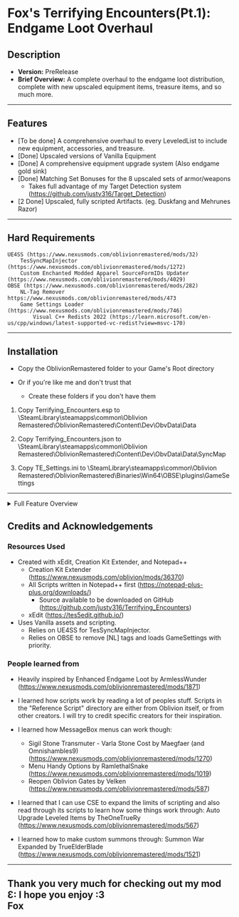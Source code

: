 # Fox's Terrifying Encounters(Pt.1): Endgame Loot Overhaul
## Description
* __Version:__ PreRelease
* __Brief Overview:__ A complete overhaul to the endgame loot distribution, complete with new upscaled equipment items, treasure items, and so much more.
------------------
## Features
* [To be done] A comprehensive overhaul to every LeveledList to include new equipment, accessories, and treasure. 
* [Done] Upscaled versions of Vanilla Equipment
* [Done] A comprehensive equipment upgrade system (Also endgame gold sink)
* [Done] Matching Set Bonuses for the 8 upscaled sets of armor/weapons
	* Takes full advantage of my Target Detection system (https://github.com/justv316/Target_Detection)
* [2 Done] Upscaled, fully scripted Artifacts. (eg. Duskfang and Mehrunes Razor)
------------------
## Hard Requirements
	UE4SS (https://www.nexusmods.com/oblivionremastered/mods/32)
		TesSyncMapInjector (https://www.nexusmods.com/oblivionremastered/mods/1272)
		Custom Enchanted Modded Apparel SourceFormIDs Updater (https://www.nexusmods.com/oblivionremastered/mods/4029)
	OBSE (https://www.nexusmods.com/oblivionremastered/mods/282)
		NL-Tag Remover https://www.nexusmods.com/oblivionremastered/mods/473
		Game Settings Loader (https://www.nexusmods.com/oblivionremastered/mods/746)
			Visual C++ Redists 2022 (https://learn.microsoft.com/en-us/cpp/windows/latest-supported-vc-redist?view=msvc-170)
			
------------------
## Installation
* Copy the OblivionRemastered folder to your Game's Root directory

* Or if you're like me and don't trust that
	* Create these folders if you don't have them

1. Copy Terrifying_Encounters.esp to \SteamLibrary\steamapps\common\Oblivion Remastered\OblivionRemastered\Content\Dev\ObvData\Data

2. Copy Terrifying_Encounters.json to \SteamLibrary\steamapps\common\Oblivion Remastered\OblivionRemastered\Content\Dev\ObvData\Data\SyncMap 

3. Copy TE_Settings.ini to \SteamLibrary\steamapps\common\Oblivion Remastered\OblivionRemastered\Binaries\Win64\OBSE\plugins\GameSettings
------------------

<details>
<Summary>Full Feature Overview</Summary>

### Features

#### The Upgrade System
* Using placed (Small) Shrines to Malacath, the player can pay a fee of gold to upgrade their items to improved versions of themselves. 
	* These Shrines are located wherever blacksmiths are located.
	* To-do: Place more Shrines.

#### Upscaled versions of Vanilla Equipment
* 145 new equipment items have been added using vanilla assets. 
* There is a separate text file containing the full list of base weapon stats by tier. Note; there are slight variences throughout the items, so use this as a baseline.  [TE_Equipment_Stats.txt]
* Scripted Matching Set Bonuses for the 8 upscaled sets of armor/weapons
		
#### Artifacts
* Dawn/Duskfang have been recast into the twinfaced sword spirit Waning and Rising. This sword behaves identically to the original, in that during the night, it takes on the form of Waning, and during the day, it takes on the form of Rising. Furthermore, as the sword consumes the blood of its victims it will change form again growing stronger. 
	* Once the sword has consumed enough, this transformation becomes permanent, and the sword spirit remains Blood Drunk.
		
* The Mehrunes Razor has been recast into the Ebony Razor. This dagger carries a low chance to instantly kill any target it strikes, claiming its soul for Mehrunes Dagon. Similarly to appeasing the sword spirits Waning and Rising, appeasing Mehrunes Dagon's appetite for souls comes with its own reward, Awakening the Daggers true form.
		
-------------------------------
### What this mod does not do
* Add new meshes or non-vanilla items to the game.
* Add creatures, NPCs, etc. I intend to release mods in this series that overhaul those.
* Currently does not allow you to upgrade vanilla items into modded variants, though I am working on it. 

-------------------------------

</details>	

## Credits and Acknowledgements

### Resources Used

* Created with xEdit, Creation Kit Extender, and Notepad++
	* Creation Kit Extender (https://www.nexusmods.com/oblivion/mods/36370)
	* All Scripts written in Notepad++ first (https://notepad-plus-plus.org/downloads/)
		* Source available to be downloaded on GitHub (https://github.com/justv316/Terrifying_Encounters)
	* xEdit (https://tes5edit.github.io/)
* Uses Vanilla assets and scripting.
	* Relies on UE4SS for TesSyncMapInjector.
	* Relies on OBSE to remove [NL] tags and loads GameSettings with priority. 

### People learned from

* Heavily inspired by Enhanced Endgame Loot by ArmlessWunder (https://www.nexusmods.com/oblivionremastered/mods/1871)
* I learned how scripts work by reading a lot of peoples stuff. Scripts in the "Reference Script" directory are either from Oblivion itself, or from other creators. I will try to credit specific creators for their inspiration. 
* I learned how MessageBox menus can work though: 
	* Sigil Stone Transmuter - Varla Stone Cost by Maegfaer (and Omnishambles9) (https://www.nexusmods.com/oblivionremastered/mods/1270)
	* Menu Handy Options by RamlethalSnake (https://www.nexusmods.com/oblivionremastered/mods/1019)
	* Reopen Oblivion Gates by Velken (https://www.nexusmods.com/oblivionremastered/mods/587)

* I learned that I can use CSE to expand the limits of scripting and also read through its scripts to learn how some things work through: Auto Upgrade Leveled Items by TheOneTrueRy (https://www.nexusmods.com/oblivionremastered/mods/567)

* I learned how to make custom summons through: Summon War Expanded by TrueElderBlade (https://www.nexusmods.com/oblivionremastered/mods/1521)

-------------------------------------------------
__Thank you very much for checking out my mod__
         __Ɛ: I hope you enjoy :3__         
                   __**Fox**__                   
-------------------------------------------------